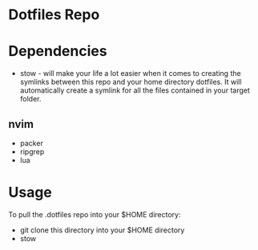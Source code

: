 # Dotfiles Repo

# Dependencies
* stow - will make your life a lot easier when it comes to creating the symlinks between this repo and your home directory dotfiles. It will automatically create a symlink for all the files contained in your target folder.

## nvim
* packer
* ripgrep
* lua

# Usage
To pull the .dotfiles repo into your $HOME directory:
* git clone this directory into your $HOME directory
* stow <folder-name>
